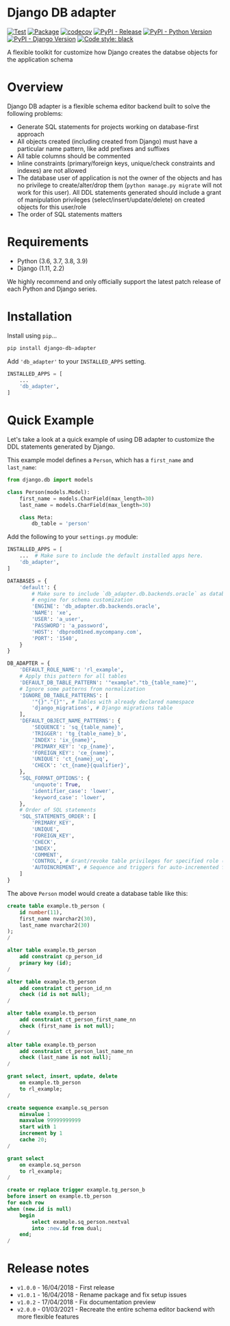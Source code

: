 # Django DB adapter

[![Test](https://github.com/weynelucas/django-db-adapter/actions/workflows/test.yml/badge.svg)](https://github.com/weynelucas/django-db-adapter/actions/workflows/test.yml)
[![Package](https://github.com/weynelucas/django-db-adapter/actions/workflows/deploy.yml/badge.svg)](https://github.com/weynelucas/django-db-adapter/actions/workflows/deploy.yml)
[![codecov](https://codecov.io/gh/weynelucas/django-db-adapter/branch/master/graph/badge.svg?token=EZyTLmsPhm)](https://codecov.io/gh/weynelucas/django-db-adapter)
[![PyPI - Release](https://img.shields.io/pypi/v/django-db-adapter.svg)](https://pypi.python.org/pypi/django-db-adapter)
[![PyPI - Python Version](https://img.shields.io/pypi/pyversions/django-db-adapter)](https://pypi.python.org/pypi/django-db-adapter)
[![PyPI - Django Version](https://img.shields.io/pypi/djversions/django-db-adapters)](https://pypi.python.org/pypi/django-db-adapter)
[![Code style: black](https://img.shields.io/badge/code%20style-black-000000.svg)](https://github.com/psf/black)

A flexible toolkit for customize how Django creates the databse objects for the
application schema

# Overview
Django DB adapter is a flexible schema editor backend built to solve the following problems:

- Generate SQL statements for projects working on database-first approach
- All objects created (including created from Django) must have a particular name pattern, like add prefixes and suffixes
- All table columns should be commented
- Inline constraints (primary/foreign keys, unique/check constraints and indexes) are not allowed
- The database user of application is not the owner of the objects and has no privilege to create/alter/drop them (`python manage.py migrate` will not work for this user). All DDL statements generated should include a grant of manipulation privileges (select/insert/update/delete) on created objects for this user/role
- The order of SQL statements matters


# Requirements
- Python (3.6, 3.7, 3.8, 3.9)
- Django (1.11, 2.2)


We highly recommend and only officially support the latest patch release of each Python and Django series.

# Installation
Install using `pip`...

```bash
pip install django-db-adapter
```

Add `'db_adapter'` to your `INSTALLED_APPS` setting.

```python
INSTALLED_APPS = [
    ...
    'db_adapter',
]
```


# Quick Example
Let's take a look at a quick example of using DB adapter to customize the DDL
statements generated by Django.

This example model defines a `Person`, which has a `first_name` and `last_name`:

```python
from django.db import models

class Person(models.Model):
    first_name = models.CharField(max_length=30)
    last_name = models.CharField(max_length=30)

    class Meta:
        db_table = 'person'
```

Add the following to your `settings.py` module:

```python
INSTALLED_APPS = [
    ...  # Make sure to include the default installed apps here.
    'db_adapter',
]

DATABASES = {
    'default': {
        # Make sure to include `db_adapter.db.backends.oracle` as database
        # engine for schema customization
        'ENGINE': 'db_adapter.db.backends.oracle',
        'NAME': 'xe',
        'USER': 'a_user',
        'PASSWORD': 'a_password',
        'HOST': 'dbprod01ned.mycompany.com',
        'PORT': '1540',
    }
}

DB_ADAPTER = {
    'DEFAULT_ROLE_NAME': 'rl_example',
    # Apply this pattern for all tables
    'DEFAULT_DB_TABLE_PATTERN': '"example"."tb_{table_name}"',
    # Ignore some patterns from normalization
    'IGNORE_DB_TABLE_PATTERNS': [
        '"{}"."{}"', # Tables with already declared namespace
        'django_migrations', # Django migrations table
    ],
    'DEFAULT_OBJECT_NAME_PATTERNS': {
        'SEQUENCE': 'sq_{table_name}',
        'TRIGGER': 'tg_{table_name}_b',
        'INDEX': 'ix_{name}',
        'PRIMARY_KEY': 'cp_{name}',
        'FOREIGN_KEY': 'ce_{name}',
        'UNIQUE': 'ct_{name}_uq',
        'CHECK': 'ct_{name}{qualifier}',
    },
    'SQL_FORMAT_OPTIONS': {
        'unquote': True,
        'identifier_case': 'lower',
        'keyword_case': 'lower',
    },
    # Order of SQL statements
    'SQL_STATEMENTS_ORDER': [
        'PRIMARY_KEY',
        'UNIQUE',
        'FOREIGN_KEY',
        'CHECK',
        'INDEX',
        'COMMENT',
        'CONTROL', # Grant/revoke table privileges for specified role (if exists)
        'AUTOINCREMENT', # Sequence and triggers for auto-incremented fields
    ]
}
```

The above `Person` model would create a database table like this:

```sql
create table example.tb_person (
    id number(11),
    first_name nvarchar2(30),
    last_name nvarchar2(30)
);
/

alter table example.tb_person
    add constraint cp_person_id
    primary key (id);
/

alter table example.tb_person
    add constraint ct_person_id_nn
    check (id is not null);
/

alter table example.tb_person
    add constraint ct_person_first_name_nn
    check (first_name is not null);
/

alter table example.tb_person
    add constraint ct_person_last_name_nn
    check (last_name is not null);
/

grant select, insert, update, delete
    on example.tb_person
    to rl_example;
/

create sequence example.sq_person
    minvalue 1
    maxvalue 99999999999
    start with 1
    increment by 1
    cache 20;
/

grant select
    on example.sq_person
    to rl_example;
/

create or replace trigger example.tg_person_b
before insert on example.tb_person
for each row
when (new.id is null)
    begin
        select example.sq_person.nextval
        into :new.id from dual;
    end;
/
```

# Release notes

- `v1.0.0` - 16/04/2018 - First release
- `v1.0.1` - 16/04/2018 - Rename package and fix setup issues
- `v1.0.2` - 17/04/2018 - Fix documentation preview
- `v2.0.0` - 01/03/2021 - Recreate the entire schema editor backend with more flexible features
